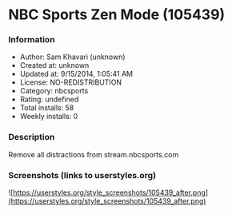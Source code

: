 # NBC Sports Zen Mode (105439)

### Information
- Author: Sam Khavari (unknown)
- Created at: unknown
- Updated at: 9/15/2014, 1:05:41 AM
- License: NO-REDISTRIBUTION
- Category: nbcsports
- Rating: undefined
- Total installs: 58
- Weekly installs: 0


### Description
Remove all distractions from stream.nbcsports.com


### Screenshots (links to userstyles.org)
![https://userstyles.org/style_screenshots/105439_after.png](https://userstyles.org/style_screenshots/105439_after.png)


